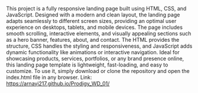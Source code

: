 This project is a fully responsive landing page built using HTML, CSS, and JavaScript. Designed with a modern and clean layout, 
the landing page adapts seamlessly to different screen sizes, providing an optimal user experience on desktops, tablets, and mobile devices. 
The page includes smooth scrolling, interactive elements, and visually appealing sections such as a hero banner, features, about, and contact. 
The HTML provides the structure, CSS handles the styling and responsiveness, and JavaScript adds dynamic functionality like animations or interactive navigation. 
Ideal for showcasing products, services, portfolios, or any brand presence online, this landing page template is lightweight, fast-loading, and easy to customize.
To use it, simply download or clone the repository and open the index.html file in any browser.
Link:  https://arnavj217.github.io/Prodigy_WD_01/
